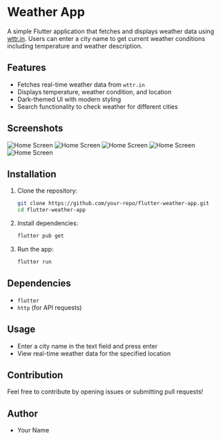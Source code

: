 # Weather App

A simple Flutter application that fetches and displays weather data using [wttr.in](https://wttr.in). Users can enter a city name to get current weather conditions including temperature and weather description.

## Features
- Fetches real-time weather data from `wttr.in`
- Displays temperature, weather condition, and location
- Dark-themed UI with modern styling
- Search functionality to check weather for different cities

## Screenshots
![Home Screen](screenshots/androidLondon.jpg)
![Home Screen](screenshots/androidChennai.jpg)
![Home Screen](screenshots/androidKolkata.jpg)
![Home Screen](screenshots/london_on_linux.png)
![Home Screen](screenshots/moscow_linux.png)

## Installation

1. Clone the repository:
   ```sh
   git clone https://github.com/your-repo/flutter-weather-app.git
   cd flutter-weather-app
   ```

2. Install dependencies:
   ```sh
   flutter pub get
   ```

3. Run the app:
   ```sh
   flutter run
   ```

## Dependencies
- `flutter`
- `http` (for API requests)

## Usage
- Enter a city name in the text field and press enter
- View real-time weather data for the specified location

## Contribution
Feel free to contribute by opening issues or submitting pull requests!

## Author
- Your Name


